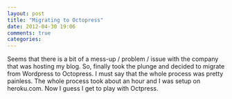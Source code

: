 ```yaml
---
layout: post
title: "Migrating to Octopress"
date: 2012-04-30 19:06
comments: true
categories: 
---
```


Seems that there is a bit of a mess-up / problem / issue with the company that was hosting my blog. So, finally took the plunge and decided to migrate from Wordpress to Octopress.  I must say that the whole process was pretty painless. The whole process took about an hour and I was setup on heroku.com. Now I guess I get to play with Octpress.